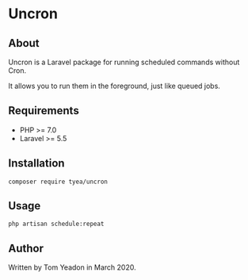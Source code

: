 # Uncron

## About

Uncron is a Laravel package for running scheduled commands without Cron.

It allows you to run them in the foreground, just like queued jobs.

## Requirements

* PHP >= 7.0
* Laravel >= 5.5

## Installation

```
composer require tyea/uncron
```

## Usage

```
php artisan schedule:repeat
```

## Author

Written by Tom Yeadon in March 2020.
